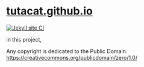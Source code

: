 # <a href="https://tutacat.github.io/">tutacat.github.io</a>

[![Jekyll site CI](https://github.com/tutacat/tutacat.github.io/actions/workflows/jekyll.yml/badge.svg)](https://github.com/tutacat/tutacat.github.io/actions/workflows/jekyll.yml)

in this project,

Any copyright is dedicated to the Public Domain.<br>
https://creativecommons.org/publicdomain/zero/1.0/

